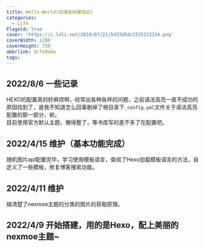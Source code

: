 ```yaml
---
title: Hello-World(边缘坐标建站记)
categories:
  - Life
Flagold: true
cover: 'https://i.loli.net/2019/07/21/5d33d5dc1531213134.png'
coverWidth: 1200
coverHeight: 750
abbrlink: 9cfa9e0a
tags:
---
```


## 2022/8/6 一些记录

HEXO的配置真的好麻烦啊，经常出各种各样的问题，之前语法高亮一直不成功的原因找到了，是我不知道怎么回事删掉了根目录下`_config.yml`文件关于语法高亮配置的那一部分，欸。  
目前使用官方默认主题，懒得整了，等书库写的差不多了在配置吧。

## 2022/4/15 维护（基本功能完成）

随机图片api配置完毕，学习使用模板语言，查阅了Hexo加载模板语言的方法，自定义了一些模板，修复博客搜索功能。

## 2022/4/11 维护

搞清楚了nexmoe主题的分类的图片的获取原理。

## 2022/4/9 开始搭建，用的是Hexo，配上美丽的nexmoe主题~

